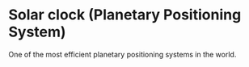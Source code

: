 # Solar clock (Planetary Positioning System)

One of the most efficient planetary positioning systems in the world. 
